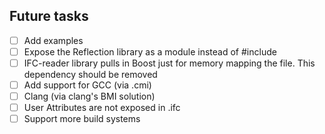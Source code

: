 ## Future tasks
 - [ ] Add examples
 - [ ] Expose the Reflection library as a module instead of #include
 - [ ] IFC-reader library pulls in Boost just for memory mapping the file. This dependency should be removed
 - [ ] Add support for GCC (via .cmi) 
 - [ ] Clang (via clang's BMI solution)
 - [ ] User Attributes are not exposed in .ifc 
 - [ ] Support more build systems